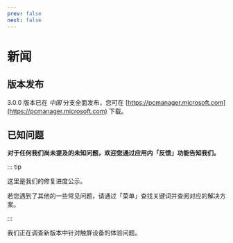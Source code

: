 ```yaml
---
prev: false
next: false
---
```


# 新闻

## 版本发布

3.0.0 版本已在 *中国* 分支全面发布，您可在 [https://pcmanager.microsoft.com](https://pcmanager.microsoft.com) 下载。

## 已知问题

**对于任何我们尚未提及的未知问题，欢迎您通过应用内「反馈」功能告知我们。**

::: tip

这里是我们的修复进度公示。

若您遇到了其他的一些常见问题，请通过「菜单」查找关键词并查阅对应的解决方案。

:::


我们正在调查新版本中针对触屏设备的体验问题。

